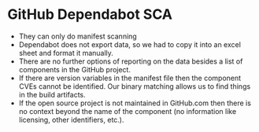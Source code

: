 # GitHub Dependabot SCA

- They can only do manifest scanning
- Dependabot does not export data, so we had to copy it into an excel sheet and format it manually.
- There are no further options of reporting on the data besides a list of components in the GitHub project.
- If there are version variables in the manifest file then the component CVEs cannot be identified. Our binary matching allows us to find things in the build artifacts.
- If the open source project is not maintained in GitHub.com then there is no context beyond the name of the component (no information like licensing, other identifiers, etc.).